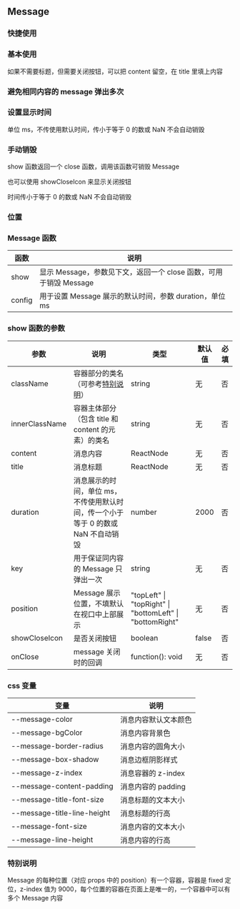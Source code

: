 ## Message

### 快捷使用

<code src="../demo/message/message6.tsx"></code>

### 基本使用

如果不需要标题，但需要关闭按钮，可以把 content 留空，在 title 里填上内容

<code src="../demo/message/message1.tsx"></code>

### 避免相同内容的 message 弹出多次

<code src="../demo/message/message2.tsx"></code>

### 设置显示时间

单位 ms，不传使用默认时间，传小于等于 0 的数或 NaN 不会自动销毁

<code src="../demo/message/message3.tsx"></code>

### 手动销毁

show 函数返回一个 close 函数，调用该函数可销毁 Message

也可以使用 showCloseIcon 来显示关闭按钮

时间传小于等于 0 的数或 NaN 不会自动销毁

<code src="../demo/message/message4.tsx"></code>

### 位置

<code src="../demo/message/message5.tsx"></code>

### Message 函数

| 函数   | 说明                                                              |
| ------ | ----------------------------------------------------------------- |
| show   | 显示 Message，参数见下文，返回一个 close 函数，可用于销毁 Message |
| config | 用于设置 Message 展示的默认时间，参数 duration，单位 ms           |

### show 函数的参数

| 参数           | 说明                                                                              | 类型                                                     | 默认值 | 必填 |
| -------------- | --------------------------------------------------------------------------------- | -------------------------------------------------------- | ------ | ---- |
| className      | 容器部分的类名（可参考[特别说明](#特别说明)）                                     | string                                                   | 无     | 否   |
| innerClassName | 容器主体部分（包含 title 和 content 的元素）的类名                                | string                                                   | 无     | 否   |
| content        | 消息内容                                                                          | ReactNode                                                | 无     | 否   |
| title          | 消息标题                                                                          | ReactNode                                                | 无     | 否   |
| duration       | 消息展示的时间，单位 ms，不传使用默认时间，传一个小于等于 0 的数或 NaN 不自动销毁 | number                                                   | 2000   | 否   |
| key            | 用于保证同内容的 Message 只弹出一次                                               | string                                                   | 无     | 否   |
| position       | Message 展示位置，不填默认在视口中上部展示                                        | "topLeft" \| "topRight" \| "bottomLeft" \| "bottomRight" | 无     | 否   |
| showCloseIcon  | 是否关闭按钮                                                                      | boolean                                                  | false  | 否   |
| onClose        | message 关闭时的回调                                                              | function(): void                                         | 无     | 否   |

### css 变量

| 变量                        | 说明                 |
| --------------------------- | -------------------- |
| --message-color             | 消息内容默认文本颜色 |
| --message-bgColor           | 消息内容背景色       |
| --message-border-radius     | 消息内容的圆角大小   |
| --message-box-shadow        | 消息边框阴影样式     |
| --message-z-index           | 消息容器的 z-index   |
| --message-content-padding   | 消息内容的 padding   |
| --message-title-font-size   | 消息标题的文本大小   |
| --message-title-line-height | 消息标题的行高       |
| --message-font-size         | 消息内容的文本大小   |
| --message-line-height       | 消息内容的行高       |

### 特别说明

Message 的每种位置（对应 props 中的 position）有一个容器，容器是 fixed 定位，z-index 值为 9000，每个位置的容器在页面上是唯一的，一个容器中可以有多个 Message 内容
